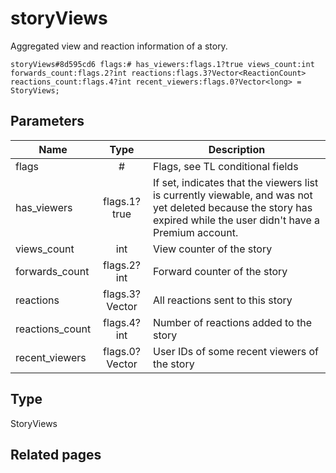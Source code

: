 # storyViews
Aggregated view and reaction information of a story.

```
storyViews#8d595cd6 flags:# has_viewers:flags.1?true views_count:int forwards_count:flags.2?int reactions:flags.3?Vector<ReactionCount> reactions_count:flags.4?int recent_viewers:flags.0?Vector<long> = StoryViews;
```

## Parameters
| Name | Type | Description |
| ---- | :----: | ----------- |
| flags | # | Flags, see TL conditional fields |
| has_viewers | flags.1?true | If set, indicates that the viewers list is currently viewable, and was not yet deleted because the story has expired while the user didn't have a Premium account. |
| views_count | int | View counter of the story |
| forwards_count | flags.2?int | Forward counter of the story |
| reactions | flags.3?Vector<ReactionCount> | All reactions sent to this story |
| reactions_count | flags.4?int | Number of reactions added to the story |
| recent_viewers | flags.0?Vector<long> | User IDs of some recent viewers of the story |


## Type
StoryViews

## Related pages
